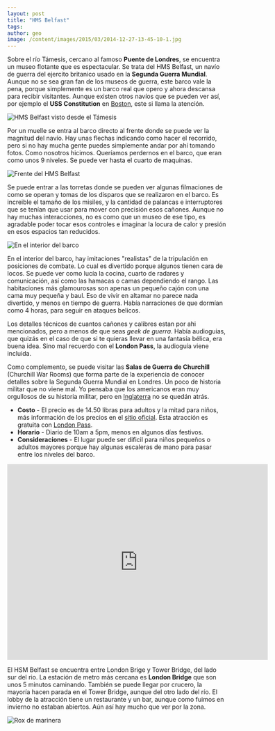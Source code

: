 ```yaml
---
layout: post
title: "HMS Belfast"
tags: 
author: geo
image: /content/images/2015/03/2014-12-27-13-45-10-1.jpg
---
```

Sobre el río Támesis, cercano al famoso **Puente de Londres**, se encuentra un museo flotante que es espectacular. Se trata del HMS Belfast, un navío de guerra del ejercito britanico usado en la **Segunda Guerra Mundial**. Aunque no se sea gran fan de los museos de guerra, este barco vale la pena, porque simplemente es un barco real que opero y ahora descansa para recibir visitantes. Aunque existen otros navíos que se pueden ver así, por ejemplo el **USS Constitution** en [Boston](/tag/boston), este si llama la atención.

![HMS Belfast visto desde el Támesis](/content/images/2015/03/2014-12-27-13-45-10.jpg)

Por un muelle se entra al barco directo al frente donde se puede ver la magnitud del navío. Hay unas flechas indicando como hacer el recorrido, pero si no hay mucha gente puedes simplemente andar por ahí tomando fotos. Como nosotros hicimos. Queríamos perdernos en el barco, que eran como unos 9 niveles. Se puede ver hasta el cuarto de maquinas.

![Frente del HMS Belfast](/content/images/2015/03/2014-12-27-13-26-10.jpg)

Se puede entrar a las torretas donde se pueden ver algunas filmaciones de como se operan y tomas de los disparos que se realizaron en el barco. Es increible el tamaño de los misiles, y la cantidad de palancas e interruptores que se tenían que usar para mover con precisión esos cañones. Aunque no hay muchas interacciones, no es como que un museo de ese tipo, es agradable poder tocar esos controles e imaginar la locura de calor y presión en esos espacios tan reducidos.

![En el interior del barco](/content/images/2015/03/2014-12-27-13-34-52.jpg)

En el interior del barco, hay imitaciones "realistas" de la tripulación en posiciones de combate. Lo cual es divertido porque algunos tienen cara de locos. Se puede ver como lucía la cocina, cuarto de radares y comunicación, así como las hamacas o camas dependiendo el rango. Las habitaciones más glamourosas son apenas un pequeño cajón con una cama muy pequeña y baul. Eso de vivir en altamar no parece nada divertido, y menos en tiempo de guerra. Había narraciones de que dormían como 4 horas, para seguir en ataques belicos.

Los detalles técnicos de cuantos cañones y calibres estan por ahi mencionados, pero a menos de que seas *geek de guerra*. Había audioguias, que quizás en el caso de que si te quieras llevar en una fantasía bélica, era buena idea. Sino mal recuerdo con el **London Pass**, la audioguía viene incluida.

Como complemento, se puede visitar las **Salas de Guerra de Churchill** (Churchill War Rooms) que forma parte de la experiencia de conocer detalles sobre la Segunda Guerra Mundial en Londres. Un poco de historia militar que no viene mal. Yo pensaba que los americanos eran muy orgullosos de su historia militar, pero en [Inglaterra](/tag/reino-unido) no se quedán atrás.

* **Costo** - El precio es de 14.50 libras para adultos y la mitad para niños, más información de los precios en el [sitio oficial](http://www.iwm.org.uk/visits/hms-belfast/tickets). Esta atracción es gratuita con [London Pass](/citypass).
* **Horario** - Diario de 10am a 5pm, menos en algunos días festivos.
* **Consideraciones** - El lugar puede ser dificil para niños pequeños o adultos mayores porque hay algunas escaleras de mano para pasar entre los niveles del barco.

<iframe src="https://www.google.com/maps/embed?pb=!1m14!1m8!1m3!1d4966.846817066368!2d-0.0767262803408196!3d51.50544765092974!3m2!1i1024!2i768!4f13.1!3m3!1m2!1s0x0000000000000000%3A0x0b5fcfd348020fae!2sHMS+Belfast!5e0!3m2!1sen!2sus!4v1425506453908" width="600" height="450" frameborder="0" style="border:0"></iframe>

El HSM Belfast se encuentra entre London Brige y Tower Bridge, del lado sur del rio. La estación de metro más cercana es **London Bridge** que son unos 5 minutos caminando. También se puede llegar por crucero, la mayoría hacen parada en el Tower Bridge, aunque del otro lado del río. El lobby de la atracción tiene un restaurante y un bar, aunque como fuimos en invierno no estaban abiertos. Aún así hay mucho que ver por la zona.

![Rox de marinera](/content/images/2015/03/2014-12-27-13-16-32.jpg)